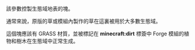 該參數控製生態域地表的塊。

通常來說，原版的草或模組內製作的草在這裏被用於大多數生態域。

這個塊應該有 GRASS 材質，並被標記在 <b>minecraft:dirt</b> 標簽中
Forge 模組的植物和樹木在生態域中正常生成。

